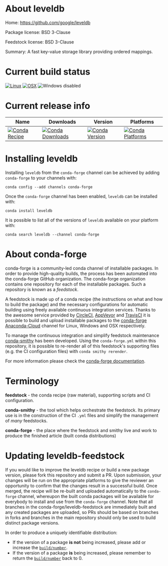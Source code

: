 About leveldb
=============

Home: https://github.com/google/leveldb

Package license: BSD 3-Clause

Feedstock license: BSD 3-Clause

Summary: A fast key-value storage library providing ordered mappings.



Current build status
====================

[![Linux](https://img.shields.io/circleci/project/github/conda-forge/leveldb-feedstock/master.svg?label=Linux)](https://circleci.com/gh/conda-forge/leveldb-feedstock)
[![OSX](https://img.shields.io/travis/conda-forge/leveldb-feedstock/master.svg?label=macOS)](https://travis-ci.org/conda-forge/leveldb-feedstock)
![Windows disabled](https://img.shields.io/badge/Windows-disabled-lightgrey.svg)

Current release info
====================

| Name | Downloads | Version | Platforms |
| --- | --- | --- | --- |
| [![Conda Recipe](https://img.shields.io/badge/recipe-leveldb-green.svg)](https://anaconda.org/conda-forge/leveldb) | [![Conda Downloads](https://img.shields.io/conda/dn/conda-forge/leveldb.svg)](https://anaconda.org/conda-forge/leveldb) | [![Conda Version](https://img.shields.io/conda/vn/conda-forge/leveldb.svg)](https://anaconda.org/conda-forge/leveldb) | [![Conda Platforms](https://img.shields.io/conda/pn/conda-forge/leveldb.svg)](https://anaconda.org/conda-forge/leveldb) |

Installing leveldb
==================

Installing `leveldb` from the `conda-forge` channel can be achieved by adding `conda-forge` to your channels with:

```
conda config --add channels conda-forge
```

Once the `conda-forge` channel has been enabled, `leveldb` can be installed with:

```
conda install leveldb
```

It is possible to list all of the versions of `leveldb` available on your platform with:

```
conda search leveldb --channel conda-forge
```


About conda-forge
=================

conda-forge is a community-led conda channel of installable packages.
In order to provide high-quality builds, the process has been automated into the
conda-forge GitHub organization. The conda-forge organization contains one repository
for each of the installable packages. Such a repository is known as a *feedstock*.

A feedstock is made up of a conda recipe (the instructions on what and how to build
the package) and the necessary configurations for automatic building using freely
available continuous integration services. Thanks to the awesome service provided by
[CircleCI](https://circleci.com/), [AppVeyor](https://www.appveyor.com/)
and [TravisCI](https://travis-ci.org/) it is possible to build and upload installable
packages to the [conda-forge](https://anaconda.org/conda-forge)
[Anaconda-Cloud](https://anaconda.org/) channel for Linux, Windows and OSX respectively.

To manage the continuous integration and simplify feedstock maintenance
[conda-smithy](https://github.com/conda-forge/conda-smithy) has been developed.
Using the ``conda-forge.yml`` within this repository, it is possible to re-render all of
this feedstock's supporting files (e.g. the CI configuration files) with ``conda smithy rerender``.

For more information please check the [conda-forge documentation](https://conda-forge.org/docs/).

Terminology
===========

**feedstock** - the conda recipe (raw material), supporting scripts and CI configuration.

**conda-smithy** - the tool which helps orchestrate the feedstock.
                   Its primary use is in the construction of the CI ``.yml`` files
                   and simplify the management of *many* feedstocks.

**conda-forge** - the place where the feedstock and smithy live and work to
                  produce the finished article (built conda distributions)


Updating leveldb-feedstock
==========================

If you would like to improve the leveldb recipe or build a new
package version, please fork this repository and submit a PR. Upon submission,
your changes will be run on the appropriate platforms to give the reviewer an
opportunity to confirm that the changes result in a successful build. Once
merged, the recipe will be re-built and uploaded automatically to the
`conda-forge` channel, whereupon the built conda packages will be available for
everybody to install and use from the `conda-forge` channel.
Note that all branches in the conda-forge/leveldb-feedstock are
immediately built and any created packages are uploaded, so PRs should be based
on branches in forks and branches in the main repository should only be used to
build distinct package versions.

In order to produce a uniquely identifiable distribution:
 * If the version of a package **is not** being increased, please add or increase
   the [``build/number``](https://conda.io/docs/user-guide/tasks/build-packages/define-metadata.html#build-number-and-string).
 * If the version of a package **is** being increased, please remember to return
   the [``build/number``](https://conda.io/docs/user-guide/tasks/build-packages/define-metadata.html#build-number-and-string)
   back to 0.
